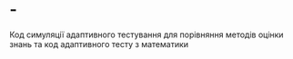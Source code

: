 # -
Код симуляції адаптивного тестування для порівняння методів оцінки знань та код адаптивного тесту з математики
